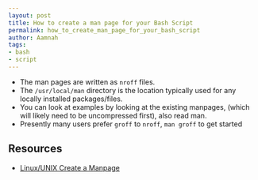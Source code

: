 ```yaml
---
layout: post
title: How to create a man page for your Bash Script
permalink: how_to_create_man_page_for_your_bash_script
author: Aamnah
tags:
- bash
- script
---
```

    
- The man pages are written as `nroff` files.
- The `/usr/local/man` directory is the location typically used for any locally installed packages/files.
- You can look at examples by looking at the existing manpages, (which will likely need to be uncompressed first), also read man.
- Presently many users prefer `groff` to `nroff`, `man groff` to get started


Resources
---
- [Linux/UNIX Create a Manpage](http://www.cyberciti.biz/faq/linux-unix-creating-a-manpage/)